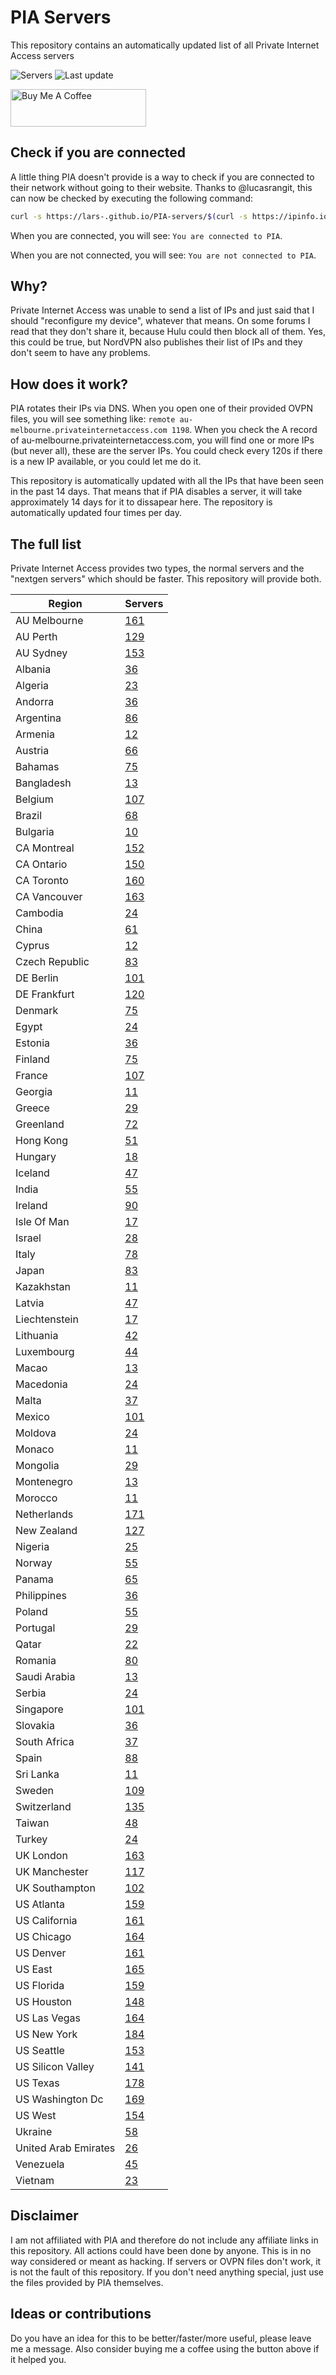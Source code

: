 # PIA Servers
This repository contains an automatically updated list of all Private Internet Access servers

![Servers](https://img.shields.io/badge/servers-7406-brightgreen) ![Last update](https://img.shields.io/badge/last%20update-2022--03--04%2008%3A54%20CET-brightgreen) 

<a href="https://www.buymeacoffee.com/Lars-" target="_blank"><img src="https://cdn.buymeacoffee.com/buttons/v2/default-orange.png" alt="Buy Me A Coffee" height="60" style="height: 60px !important;width: 217px !important;" ></a>

## Check if you are connected
A little thing PIA doesn't provide is a way to check if you are connected to their network without going to their website.
Thanks to @lucasrangit, this can now be checked by executing the following command:
```bash
curl -s https://lars-.github.io/PIA-servers/$(curl -s https://ipinfo.io/ip)
```

When you are connected, you will see: `You are connected to PIA`.

When you are not connected, you will see: `You are not connected to PIA`.

## Why?
Private Internet Access was unable to send a list of IPs and just said that I should "reconfigure my device", whatever that means.
On some forums I read that they don't share it, because Hulu could then block all of them. Yes, this could be true, but NordVPN also publishes their list of IPs and they don't seem to have any problems.

## How does it work?
PIA rotates their IPs via DNS. When you open one of their provided OVPN files, you will see something like:
`remote au-melbourne.privateinternetaccess.com 1198`. When you check the A record of au-melbourne.privateinternetaccess.com, you will find one or more IPs (but never all), these are the server IPs.
You could check every 120s if there is a new IP available, or you could let me do it.

This repository is automatically updated with all the IPs that have been seen in the past 14 days. That means that if PIA disables a server, it will take approximately 14 days for it to dissapear here.
The repository is automatically updated four times per day.

## The full list
Private Internet Access provides two types, the normal servers and the "nextgen servers" which should be faster. This repository will provide both.

Region | Servers
------ |--------
AU Melbourne | [161](https://github.com/Lars-/PIA-servers/tree/master/regions/AU%20Melbourne)
AU Perth | [129](https://github.com/Lars-/PIA-servers/tree/master/regions/AU%20Perth)
AU Sydney | [153](https://github.com/Lars-/PIA-servers/tree/master/regions/AU%20Sydney)
Albania | [36](https://github.com/Lars-/PIA-servers/tree/master/regions/Albania)
Algeria | [23](https://github.com/Lars-/PIA-servers/tree/master/regions/Algeria)
Andorra | [36](https://github.com/Lars-/PIA-servers/tree/master/regions/Andorra)
Argentina | [86](https://github.com/Lars-/PIA-servers/tree/master/regions/Argentina)
Armenia | [12](https://github.com/Lars-/PIA-servers/tree/master/regions/Armenia)
Austria | [66](https://github.com/Lars-/PIA-servers/tree/master/regions/Austria)
Bahamas | [75](https://github.com/Lars-/PIA-servers/tree/master/regions/Bahamas)
Bangladesh | [13](https://github.com/Lars-/PIA-servers/tree/master/regions/Bangladesh)
Belgium | [107](https://github.com/Lars-/PIA-servers/tree/master/regions/Belgium)
Brazil | [68](https://github.com/Lars-/PIA-servers/tree/master/regions/Brazil)
Bulgaria | [10](https://github.com/Lars-/PIA-servers/tree/master/regions/Bulgaria)
CA Montreal | [152](https://github.com/Lars-/PIA-servers/tree/master/regions/CA%20Montreal)
CA Ontario | [150](https://github.com/Lars-/PIA-servers/tree/master/regions/CA%20Ontario)
CA Toronto | [160](https://github.com/Lars-/PIA-servers/tree/master/regions/CA%20Toronto)
CA Vancouver | [163](https://github.com/Lars-/PIA-servers/tree/master/regions/CA%20Vancouver)
Cambodia | [24](https://github.com/Lars-/PIA-servers/tree/master/regions/Cambodia)
China | [61](https://github.com/Lars-/PIA-servers/tree/master/regions/China)
Cyprus | [12](https://github.com/Lars-/PIA-servers/tree/master/regions/Cyprus)
Czech Republic | [83](https://github.com/Lars-/PIA-servers/tree/master/regions/Czech%20Republic)
DE Berlin | [101](https://github.com/Lars-/PIA-servers/tree/master/regions/DE%20Berlin)
DE Frankfurt | [120](https://github.com/Lars-/PIA-servers/tree/master/regions/DE%20Frankfurt)
Denmark | [75](https://github.com/Lars-/PIA-servers/tree/master/regions/Denmark)
Egypt | [24](https://github.com/Lars-/PIA-servers/tree/master/regions/Egypt)
Estonia | [36](https://github.com/Lars-/PIA-servers/tree/master/regions/Estonia)
Finland | [75](https://github.com/Lars-/PIA-servers/tree/master/regions/Finland)
France | [107](https://github.com/Lars-/PIA-servers/tree/master/regions/France)
Georgia | [11](https://github.com/Lars-/PIA-servers/tree/master/regions/Georgia)
Greece | [29](https://github.com/Lars-/PIA-servers/tree/master/regions/Greece)
Greenland | [72](https://github.com/Lars-/PIA-servers/tree/master/regions/Greenland)
Hong Kong | [51](https://github.com/Lars-/PIA-servers/tree/master/regions/Hong%20Kong)
Hungary | [18](https://github.com/Lars-/PIA-servers/tree/master/regions/Hungary)
Iceland | [47](https://github.com/Lars-/PIA-servers/tree/master/regions/Iceland)
India | [55](https://github.com/Lars-/PIA-servers/tree/master/regions/India)
Ireland | [90](https://github.com/Lars-/PIA-servers/tree/master/regions/Ireland)
Isle Of Man | [17](https://github.com/Lars-/PIA-servers/tree/master/regions/Isle%20Of%20Man)
Israel | [28](https://github.com/Lars-/PIA-servers/tree/master/regions/Israel)
Italy | [78](https://github.com/Lars-/PIA-servers/tree/master/regions/Italy)
Japan | [83](https://github.com/Lars-/PIA-servers/tree/master/regions/Japan)
Kazakhstan | [11](https://github.com/Lars-/PIA-servers/tree/master/regions/Kazakhstan)
Latvia | [47](https://github.com/Lars-/PIA-servers/tree/master/regions/Latvia)
Liechtenstein | [17](https://github.com/Lars-/PIA-servers/tree/master/regions/Liechtenstein)
Lithuania | [42](https://github.com/Lars-/PIA-servers/tree/master/regions/Lithuania)
Luxembourg | [44](https://github.com/Lars-/PIA-servers/tree/master/regions/Luxembourg)
Macao | [13](https://github.com/Lars-/PIA-servers/tree/master/regions/Macao)
Macedonia | [24](https://github.com/Lars-/PIA-servers/tree/master/regions/Macedonia)
Malta | [37](https://github.com/Lars-/PIA-servers/tree/master/regions/Malta)
Mexico | [101](https://github.com/Lars-/PIA-servers/tree/master/regions/Mexico)
Moldova | [24](https://github.com/Lars-/PIA-servers/tree/master/regions/Moldova)
Monaco | [11](https://github.com/Lars-/PIA-servers/tree/master/regions/Monaco)
Mongolia | [29](https://github.com/Lars-/PIA-servers/tree/master/regions/Mongolia)
Montenegro | [13](https://github.com/Lars-/PIA-servers/tree/master/regions/Montenegro)
Morocco | [11](https://github.com/Lars-/PIA-servers/tree/master/regions/Morocco)
Netherlands | [171](https://github.com/Lars-/PIA-servers/tree/master/regions/Netherlands)
New Zealand | [127](https://github.com/Lars-/PIA-servers/tree/master/regions/New%20Zealand)
Nigeria | [25](https://github.com/Lars-/PIA-servers/tree/master/regions/Nigeria)
Norway | [55](https://github.com/Lars-/PIA-servers/tree/master/regions/Norway)
Panama | [65](https://github.com/Lars-/PIA-servers/tree/master/regions/Panama)
Philippines | [36](https://github.com/Lars-/PIA-servers/tree/master/regions/Philippines)
Poland | [55](https://github.com/Lars-/PIA-servers/tree/master/regions/Poland)
Portugal | [29](https://github.com/Lars-/PIA-servers/tree/master/regions/Portugal)
Qatar | [22](https://github.com/Lars-/PIA-servers/tree/master/regions/Qatar)
Romania | [80](https://github.com/Lars-/PIA-servers/tree/master/regions/Romania)
Saudi Arabia | [13](https://github.com/Lars-/PIA-servers/tree/master/regions/Saudi%20Arabia)
Serbia | [24](https://github.com/Lars-/PIA-servers/tree/master/regions/Serbia)
Singapore | [101](https://github.com/Lars-/PIA-servers/tree/master/regions/Singapore)
Slovakia | [36](https://github.com/Lars-/PIA-servers/tree/master/regions/Slovakia)
South Africa | [37](https://github.com/Lars-/PIA-servers/tree/master/regions/South%20Africa)
Spain | [88](https://github.com/Lars-/PIA-servers/tree/master/regions/Spain)
Sri Lanka | [11](https://github.com/Lars-/PIA-servers/tree/master/regions/Sri%20Lanka)
Sweden | [109](https://github.com/Lars-/PIA-servers/tree/master/regions/Sweden)
Switzerland | [135](https://github.com/Lars-/PIA-servers/tree/master/regions/Switzerland)
Taiwan | [48](https://github.com/Lars-/PIA-servers/tree/master/regions/Taiwan)
Turkey | [24](https://github.com/Lars-/PIA-servers/tree/master/regions/Turkey)
UK London | [163](https://github.com/Lars-/PIA-servers/tree/master/regions/UK%20London)
UK Manchester | [117](https://github.com/Lars-/PIA-servers/tree/master/regions/UK%20Manchester)
UK Southampton | [102](https://github.com/Lars-/PIA-servers/tree/master/regions/UK%20Southampton)
US Atlanta | [159](https://github.com/Lars-/PIA-servers/tree/master/regions/US%20Atlanta)
US California | [161](https://github.com/Lars-/PIA-servers/tree/master/regions/US%20California)
US Chicago | [164](https://github.com/Lars-/PIA-servers/tree/master/regions/US%20Chicago)
US Denver | [161](https://github.com/Lars-/PIA-servers/tree/master/regions/US%20Denver)
US East | [165](https://github.com/Lars-/PIA-servers/tree/master/regions/US%20East)
US Florida | [159](https://github.com/Lars-/PIA-servers/tree/master/regions/US%20Florida)
US Houston | [148](https://github.com/Lars-/PIA-servers/tree/master/regions/US%20Houston)
US Las Vegas | [164](https://github.com/Lars-/PIA-servers/tree/master/regions/US%20Las%20Vegas)
US New York | [184](https://github.com/Lars-/PIA-servers/tree/master/regions/US%20New%20York)
US Seattle | [153](https://github.com/Lars-/PIA-servers/tree/master/regions/US%20Seattle)
US Silicon Valley | [141](https://github.com/Lars-/PIA-servers/tree/master/regions/US%20Silicon%20Valley)
US Texas | [178](https://github.com/Lars-/PIA-servers/tree/master/regions/US%20Texas)
US Washington Dc | [169](https://github.com/Lars-/PIA-servers/tree/master/regions/US%20Washington%20Dc)
US West | [154](https://github.com/Lars-/PIA-servers/tree/master/regions/US%20West)
Ukraine | [58](https://github.com/Lars-/PIA-servers/tree/master/regions/Ukraine)
United Arab Emirates | [26](https://github.com/Lars-/PIA-servers/tree/master/regions/United%20Arab%20Emirates)
Venezuela | [45](https://github.com/Lars-/PIA-servers/tree/master/regions/Venezuela)
Vietnam | [23](https://github.com/Lars-/PIA-servers/tree/master/regions/Vietnam)


## Disclaimer
I am not affiliated with PIA and therefore do not include any affiliate links in this repository. 
All actions could have been done by anyone. This is in no way considered or meant as hacking. 
If servers or OVPN files don't work, it is not the fault of this repository. If you don't need anything special, just use the files provided by PIA themselves.

## Ideas or contributions
Do you have an idea for this to be better/faster/more useful, please leave me a message. Also consider buying me a coffee using the button above if it helped you.
